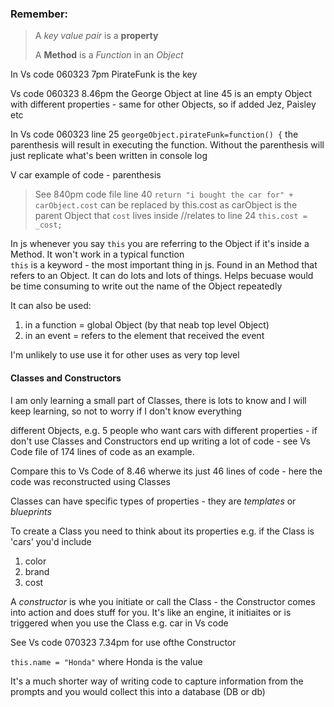 

### Remember: 
> A *key value pair* is a **property**
>
> A **Method** is a *Function* in an *Object*

In Vs code 060323 7pm PirateFunk is the key   

Vs code 060323 8.46pm the George Object at line 45 is an empty Object with different properties - same for other Objects, so if added Jez, Paisley etc 

In Vs code 060323 line 25 `georgeObject.pirateFunk=function() {` the parenthesis will result in executing the function.  Without the parenthesis will just replicate what's been written in console log

V car example of code - parenthesis

> See 840pm code file
line 40 `return "i bought the car for" + carObject.cost` can be replaced by this.cost as carObject is the parent Object that `cost` lives inside  //relates to line 24 `this.cost = _cost;`   

In js whenever you say `this` you are referring to the Object if it's inside a Method. It won't work in a typical function   
`this` is a keyword - the most important thing in js.  Found in an Method that refers to an Object.   It can do lots and lots of things.  Helps becuase would be time consuming to write out the name of the Object repeatedly   

It can also be used:    
1. in a function = global Object (by that neab top level Object)
2. in an event = refers to the element that received the event

I'm unlikely to use use it for other uses as very top level

#### Classes and Constructors   

I am only learning a small part of Classes, there is lots to know and I will keep learning, so not to worry if I don't know everything   

different Objects, e.g. 5 people who want cars with different properties - if don't use Classes and Constructors end up writing a lot of code - see Vs Code file of 174 lines of code as an example.   

Compare this to Vs Code of 8.46 wherwe its just 46 lines of code  - here the code was reconstructed using Classes   

Classes can have specific types of properties - they are *templates* or *blueprints*   

To create a Class you need to think about its properties e.g. if the Class is 'cars' you'd include   
1. color
2. brand
3. cost

A *constructor* is whe you initiate or call the Class - the Constructor comes into action and does stuff for you.  It's like an engine, it initiaites or is triggered when you use the Class e.g. car in Vs code 

See Vs code 070323 7.34pm for use ofthe Constructor

`this.name = "Honda"` where Honda is the value   

It's a much shorter way of writing code to capture information from the prompts and you would collect this into a database (DB or db)















